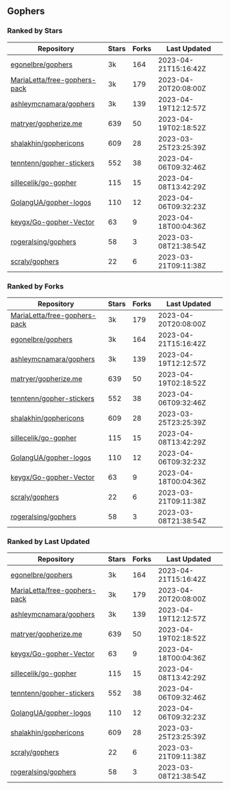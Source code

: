 ## Gophers

### Ranked by Stars

| Repository | Stars | Forks | Last Updated |
|------------|-------|-------|--------------|
| [egonelbre/gophers](https://github.com/egonelbre/gophers) | 3k | 164 | 2023-04-21T15:16:42Z |
| [MariaLetta/free-gophers-pack](https://github.com/MariaLetta/free-gophers-pack) | 3k | 179 | 2023-04-20T20:08:00Z |
| [ashleymcnamara/gophers](https://github.com/ashleymcnamara/gophers) | 3k | 139 | 2023-04-19T12:12:57Z |
| [matryer/gopherize.me](https://github.com/matryer/gopherize.me) | 639 | 50 | 2023-04-19T02:18:52Z |
| [shalakhin/gophericons](https://github.com/shalakhin/gophericons) | 609 | 28 | 2023-03-25T23:25:39Z |
| [tenntenn/gopher-stickers](https://github.com/tenntenn/gopher-stickers) | 552 | 38 | 2023-04-06T09:32:46Z |
| [sillecelik/go-gopher](https://github.com/sillecelik/go-gopher) | 115 | 15 | 2023-04-08T13:42:29Z |
| [GolangUA/gopher-logos](https://github.com/GolangUA/gopher-logos) | 110 | 12 | 2023-04-06T09:32:23Z |
| [keygx/Go-gopher-Vector](https://github.com/keygx/Go-gopher-Vector) | 63 | 9 | 2023-04-18T00:04:36Z |
| [rogeralsing/gophers](https://github.com/rogeralsing/gophers) | 58 | 3 | 2023-03-08T21:38:54Z |
| [scraly/gophers](https://github.com/scraly/gophers) | 22 | 6 | 2023-03-21T09:11:38Z |

### Ranked by Forks

| Repository | Stars | Forks | Last Updated |
|------------|-------|-------|--------------|
| [MariaLetta/free-gophers-pack](https://github.com/MariaLetta/free-gophers-pack) | 3k | 179 | 2023-04-20T20:08:00Z |
| [egonelbre/gophers](https://github.com/egonelbre/gophers) | 3k | 164 | 2023-04-21T15:16:42Z |
| [ashleymcnamara/gophers](https://github.com/ashleymcnamara/gophers) | 3k | 139 | 2023-04-19T12:12:57Z |
| [matryer/gopherize.me](https://github.com/matryer/gopherize.me) | 639 | 50 | 2023-04-19T02:18:52Z |
| [tenntenn/gopher-stickers](https://github.com/tenntenn/gopher-stickers) | 552 | 38 | 2023-04-06T09:32:46Z |
| [shalakhin/gophericons](https://github.com/shalakhin/gophericons) | 609 | 28 | 2023-03-25T23:25:39Z |
| [sillecelik/go-gopher](https://github.com/sillecelik/go-gopher) | 115 | 15 | 2023-04-08T13:42:29Z |
| [GolangUA/gopher-logos](https://github.com/GolangUA/gopher-logos) | 110 | 12 | 2023-04-06T09:32:23Z |
| [keygx/Go-gopher-Vector](https://github.com/keygx/Go-gopher-Vector) | 63 | 9 | 2023-04-18T00:04:36Z |
| [scraly/gophers](https://github.com/scraly/gophers) | 22 | 6 | 2023-03-21T09:11:38Z |
| [rogeralsing/gophers](https://github.com/rogeralsing/gophers) | 58 | 3 | 2023-03-08T21:38:54Z |

### Ranked by Last Updated

| Repository | Stars | Forks | Last Updated |
|------------|-------|-------|--------------|
| [egonelbre/gophers](https://github.com/egonelbre/gophers) | 3k | 164 | 2023-04-21T15:16:42Z |
| [MariaLetta/free-gophers-pack](https://github.com/MariaLetta/free-gophers-pack) | 3k | 179 | 2023-04-20T20:08:00Z |
| [ashleymcnamara/gophers](https://github.com/ashleymcnamara/gophers) | 3k | 139 | 2023-04-19T12:12:57Z |
| [matryer/gopherize.me](https://github.com/matryer/gopherize.me) | 639 | 50 | 2023-04-19T02:18:52Z |
| [keygx/Go-gopher-Vector](https://github.com/keygx/Go-gopher-Vector) | 63 | 9 | 2023-04-18T00:04:36Z |
| [sillecelik/go-gopher](https://github.com/sillecelik/go-gopher) | 115 | 15 | 2023-04-08T13:42:29Z |
| [tenntenn/gopher-stickers](https://github.com/tenntenn/gopher-stickers) | 552 | 38 | 2023-04-06T09:32:46Z |
| [GolangUA/gopher-logos](https://github.com/GolangUA/gopher-logos) | 110 | 12 | 2023-04-06T09:32:23Z |
| [shalakhin/gophericons](https://github.com/shalakhin/gophericons) | 609 | 28 | 2023-03-25T23:25:39Z |
| [scraly/gophers](https://github.com/scraly/gophers) | 22 | 6 | 2023-03-21T09:11:38Z |
| [rogeralsing/gophers](https://github.com/rogeralsing/gophers) | 58 | 3 | 2023-03-08T21:38:54Z |


